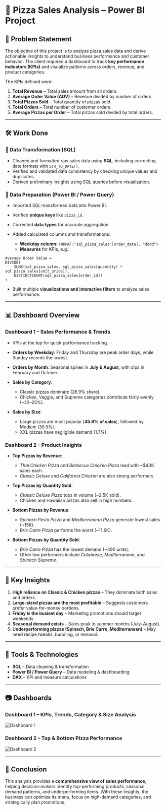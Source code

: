 # 🍕 Pizza Sales Analysis – Power BI Project

## 📌 Problem Statement

The objective of this project is to analyze pizza sales data and derive actionable insights to understand business performance and customer behavior. The client required a dashboard to track **key performance indicators (KPIs)** and visualize patterns across orders, revenue, and product categories.

The KPIs defined were:

1. **Total Revenue** – Total sales amount from all orders.
2. **Average Order Value (AOV)** – Revenue divided by number of orders.
3. **Total Pizzas Sold** – Total quantity of pizzas sold.
4. **Total Orders** – Total number of customer orders.
5. **Average Pizzas per Order** – Total pizzas sold divided by total orders.

---

## 🛠️ Work Done

### 🔹 Data Transformation (SQL)

* Cleaned and formatted raw sales data using **SQL**, including correcting date formats with `STR_TO_DATE()`.
* Verified and validated data consistency by checking unique values and duplicates.
* Derived preliminary insights using SQL queries before visualization.

### 🔹 Data Preparation (Power BI / Power Query)

* Imported SQL-transformed data into Power BI.
* Verified **unique keys** like `pizza_id`.
* Corrected **data types** for accurate aggregation.
* Added calculated columns and transformations:

  * **Weekday column**: `FORMAT('sql_pizza_sales'[order_date], "dddd")`
  * **Measures** for KPIs, e.g.:

```DAX
Average Order Value = 
DIVIDE(
    SUMX(sql_pizza_sales, sql_pizza_sales[quantity] * sql_pizza_sales[unit_price]),
    DISTINCTCOUNT(sql_pizza_sales[order_id])
)
```

* Built multiple **visualizations and interactive filters** to analyze sales performance.

---

## 📊 Dashboard Overview

### **Dashboard 1 – Sales Performance & Trends**

* KPIs at the top for quick performance tracking.
* **Orders by Weekday**: Friday and Thursday are peak order days, while Sunday records the lowest.
* **Orders by Month**: Seasonal spikes in **July & August**, with dips in February and October.
* **Sales by Category**:

  * Classic pizzas dominate (26.9% share).
  * Chicken, Veggie, and Supreme categories contribute fairly evenly (\~23–25%).
* **Sales by Size**:

  * Large pizzas are most popular (**45.9% of sales**), followed by Medium (30.5%).
  * XXL pizzas have negligible demand (1.7%).

### **Dashboard 2 – Product Insights**

* **Top Pizzas by Revenue**:

  * *Thai Chicken Pizza* and *Barbecue Chicken Pizza* lead with \~\$43K sales each.
  * *Classic Deluxe* and *California Chicken* are also strong performers.
* **Top Pizzas by Quantity Sold**:

  * *Classic Deluxe Pizza* tops in volume (\~2.5K sold).
  * Chicken and Hawaiian pizzas also sell in high numbers.
* **Bottom Pizzas by Revenue**:

  * *Spinach Pesto Pizza* and *Mediterranean Pizza* generate lowest sales (\~15K).
  * *Brie Carre Pizza* performs the worst (\~11.6K).
* **Bottom Pizzas by Quantity Sold**:

  * *Brie Carre Pizza* has the lowest demand (\~490 units).
  * Other low performers include *Calabrese*, *Mediterranean*, and *Spinach Supreme*.

---

## 🔑 Key Insights

1. **High reliance on Classic & Chicken pizzas** – They dominate both sales and orders.
2. **Large-sized pizzas are the most profitable** – Suggests customers prefer value-for-money portions.
3. **Friday is the busiest day** – Marketing promotions should target weekends.
4. **Seasonal demand exists** – Sales peak in summer months (July–August).
5. **Underperforming pizzas (Spinach, Brie Carre, Mediterranean)** – May need recipe tweaks, bundling, or removal.

---

## 📌 Tools & Technologies

* **SQL** – Data cleaning & transformation
* **Power BI / Power Query** – Data modeling & dashboarding
* **DAX** – KPI and measure calculations

---

## 📷 Dashboards

### Dashboard 1 – KPIs, Trends, Category & Size Analysis

![Dashboard 1](./04953354-0b2f-4072-8aef-f60eb87e9dda.png)

### Dashboard 2 – Top & Bottom Pizza Performance

![Dashboard 2](./8c2a4f1b-1268-4733-9579-b1cd255ef414.png)

---

## 🚀 Conclusion

This analysis provides a **comprehensive view of sales performance**, helping decision-makers identify top-performing products, seasonal demand patterns, and underperforming items. With these insights, the business can optimize its menu, focus on high-demand categories, and strategically plan promotions.

